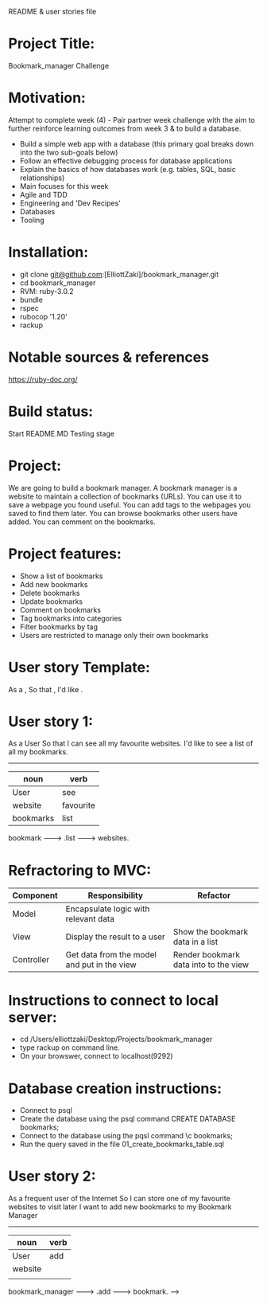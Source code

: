 README & user stories file

# Project Title:
Bookmark_manager Challenge

# Motivation: 
Attempt to complete week (4) - Pair partner week challenge with the aim to further  reinforce learning outcomes from week 3 & to build a database. 
- Build a simple web app with a database (this primary goal breaks down into the two sub-goals below)
- Follow an effective debugging process for database applications
- Explain the basics of how databases work (e.g. tables, SQL, basic relationships)
- Main focuses for this week
- Agile and TDD
- Engineering and 'Dev Recipes'
- Databases
- Tooling

# Installation:
- git clone git@github.com:[ElliottZaki]/bookmark_manager.git
- cd bookmark_manager
- RVM: ruby-3.0.2
- bundle
- rspec 
- rubocop '1.20'
- rackup

# Notable sources & references
https://ruby-doc.org/

# Build status:
Start
README.MD
Testing stage

# Project:
We are going to build a bookmark manager. A bookmark manager is a website to maintain a collection of bookmarks (URLs). You can use it to save a webpage you found useful. You can add tags to the webpages you saved to find them later. You can browse bookmarks other users have added. You can comment on the bookmarks.

# Project features:
- Show a list of bookmarks
- Add new bookmarks
- Delete bookmarks
- Update bookmarks
- Comment on bookmarks
- Tag bookmarks into categories
- Filter bookmarks by tag
- Users are restricted to manage only their own bookmarks


# User story Template:
As a <Stakeholder>,
So that <Motivation>,
I'd like <Task>.

# User story 1:
As a User
So that I can see all my favourite websites.
I'd like to see a list of all my bookmarks.
____________________
noun     |   verb
---------|----------
User     | see
website  | favourite 
bookmarks| list 

bookmark ---> .list ---> websites.


# Refractoring to MVC:
| Component   | Responsibility                              | Refactor                        |
|------------ |---------------------------------------------|---------------------------------|
| Model       | Encapsulate logic with relevant data        |                                 |
| View        | Display the result to a user                | Show the bookmark data in a list|
| Controller  | Get data from the model and put in the view | Render bookmark data into to the view

# Instructions to connect to local server:
- cd /Users/elliottzaki/Desktop/Projects/bookmark_manager
- type rackup on command line.
- On your browswer, connect to localhost(9292)

# Database creation instructions: 
- Connect to psql
- Create the database using the psql command CREATE DATABASE bookmarks;
- Connect to the database using the pqsl command \c bookmarks;
- Run the query saved in the file 01_create_bookmarks_table.sql


# User story 2:
As a frequent user of the Internet
So I can store one of my favourite websites to visit later
I want to add new bookmarks to my Bookmark Manager

____________________
noun     |   verb
---------|----------
User     | add
website  |  
         |  

bookmark_manager ---> .add ---> bookmark. -->


